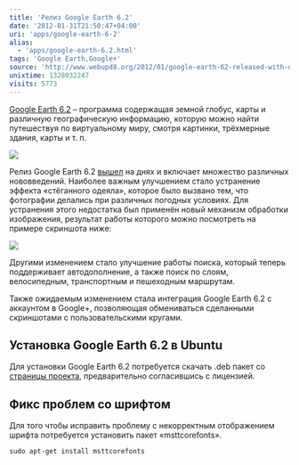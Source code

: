 ```yaml
---
title: 'Релиз Google Earth 6.2'
date: '2012-01-31T21:50:47+04:00'
uri: 'apps/google-earth-6-2'
alias: 
  - 'apps/google-earth-6.2.html'
tags: 'Google Earth,Google+'
source: 'http://www.webupd8.org/2012/01/google-earth-62-released-with-new-way.html'
unixtime: 1328032247
visits: 5773
---
```

[Google Earth 6.2](http://ru.wikipedia.org/wiki/Google_%D0%9F%D0%BB%D0%B0%D0%BD%D0%B5%D1%82%D0%B0_%D0%97%D0%B5%D0%BC%D0%BB%D1%8F) – программа содержащая земной глобус, карты и различную географическую информацию, которую можно найти путешествуя по виртуальному миру, смотря картинки, трёхмерные здания, карты и т. п.

[![](img/2012/01/31/21-00/google-earth-6796650665-o.jpg)](img/2012/01/31/21-00/google-earth-6796650665-o.jpg)

Релиз Google Earth 6.2 [вышел](http://google-latlong.blogspot.com/2012/01/google-earth-62-its-beautiful-world.html) на днях и включает множество различных нововведений. Наиболее важным улучшением стало устранение эффекта «стёганного одеяла», которое было вызвано тем, что фотографии делались при различных погодных условиях. Для устранения этого недостатка был применён новый механизм обработки изображения, результат работы которого можно посмотреть на примере скриншота ниже:

[![](img/2012/01/31/21-00/google-earth-62-improvement-6796652797-o.jpg)](img/2012/01/31/21-00/google-earth-62-improvement-6796652797-o.jpg)

Другими изменением стало улучшение работы поиска, который теперь поддерживает автодополнение, а также поиск по слоям, велосипедным, транспортным и пешеходным маршрутам.

Также ожидаемым изменением стала интеграция Google Earth 6.2 с аккаунтом в Google+, позволяющая обмениваться сделанными скриншотами с пользовательскими кругами.

## Установка Google Earth 6.2 в Ubuntu

Для установки Google Earth 6.2 потребуется скачать .deb пакет со [страницы проекта](http://www.google.com/earth/download/ge/agree.html), предварительно согласившись с лицензией.

## Фикс проблем со шрифтом

Для того чтобы исправить проблему с некорректным отображением шрифта потребуется установить пакет «msttcorefonts».

```
sudo apt-get install msttcorefonts
```
